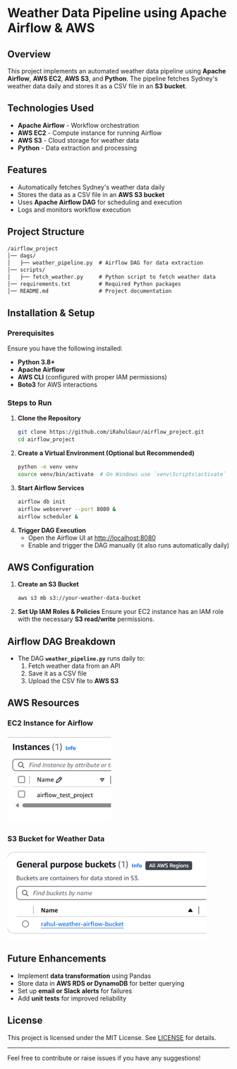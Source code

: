# Weather Data Pipeline using Apache Airflow & AWS

## Overview
This project implements an automated weather data pipeline using **Apache Airflow**, **AWS EC2**, **AWS S3**, and **Python**. The pipeline fetches Sydney's weather data daily and stores it as a CSV file in an **S3 bucket**.

## Technologies Used
- **Apache Airflow** - Workflow orchestration
- **AWS EC2** - Compute instance for running Airflow
- **AWS S3** - Cloud storage for weather data
- **Python** - Data extraction and processing

## Features
- Automatically fetches Sydney's weather data daily
- Stores the data as a CSV file in an **AWS S3 bucket**
- Uses **Apache Airflow DAG** for scheduling and execution
- Logs and monitors workflow execution

## Project Structure
```
/airflow_project
│── dags/
│   ├── weather_pipeline.py  # Airflow DAG for data extraction
│── scripts/
│   ├── fetch_weather.py     # Python script to fetch weather data
│── requirements.txt         # Required Python packages
│── README.md                # Project documentation
```

## Installation & Setup
### Prerequisites
Ensure you have the following installed:
- **Python 3.8+**
- **Apache Airflow**
- **AWS CLI** (configured with proper IAM permissions)
- **Boto3** for AWS interactions

### Steps to Run
1. **Clone the Repository**
   ```sh
   git clone https://github.com/iRahulGaur/airflow_project.git
   cd airflow_project
   ```
2. **Create a Virtual Environment (Optional but Recommended)**
   ```sh
   python -m venv venv
   source venv/bin/activate  # On Windows use `venv\Scripts\activate`
   ```
3. **Start Airflow Services**
   ```sh
   airflow db init
   airflow webserver --port 8080 &
   airflow scheduler &
   ```
4. **Trigger DAG Execution**
   - Open the Airflow UI at [http://localhost:8080](http://localhost:8080)
   - Enable and trigger the DAG manually (it also runs automatically daily)

## AWS Configuration
1. **Create an S3 Bucket**
   ```sh
   aws s3 mb s3://your-weather-data-bucket
   ```
2. **Set Up IAM Roles & Policies**
   Ensure your EC2 instance has an IAM role with the necessary **S3 read/write** permissions.

## Airflow DAG Breakdown
- The DAG **`weather_pipeline.py`** runs daily to:
  1. Fetch weather data from an API
  2. Save it as a CSV file
  3. Upload the CSV file to **AWS S3**

## AWS Resources

### EC2 Instance for Airflow
![EC2 Instance](ec2-instance.png)

### S3 Bucket for Weather Data
![S3 Bucket](s3-bucket.png)

## Future Enhancements
- Implement **data transformation** using Pandas
- Store data in **AWS RDS or DynamoDB** for better querying
- Set up **email or Slack alerts** for failures
- Add **unit tests** for improved reliability

## License
This project is licensed under the MIT License. See [LICENSE](LICENSE) for details.

---
Feel free to contribute or raise issues if you have any suggestions!
